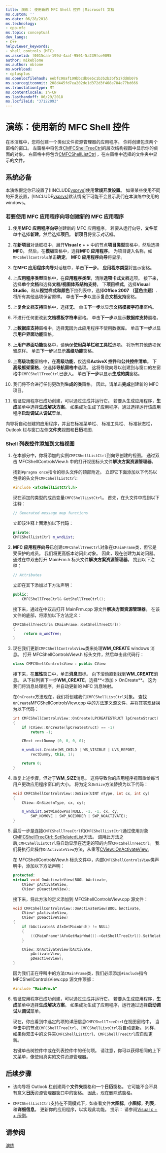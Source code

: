 ```yaml
---
title: 演练： 使用新的 MFC Shell 控件 |Microsoft 文档
ms.custom: ''
ms.date: 06/28/2018
ms.technology:
- cpp-mfc
ms.topic: conceptual
dev_langs:
- C++
helpviewer_keywords:
- shell controls (MFC)
ms.assetid: f0015caa-199d-4aaf-9501-5a239fce9095
author: mikeblome
ms.author: mblome
ms.workload:
- cplusplus
ms.openlocfilehash: eebfc98af109bbcdb0e5c1b3b2b3bf517dd8b076
ms.sourcegitcommit: 208d445fd7ea202de1d372d3f468e784e77bd666
ms.translationtype: MT
ms.contentlocale: zh-CN
ms.lasthandoff: 06/29/2018
ms.locfileid: "37122093"
---
```

# <a name="walkthrough-using-the-new-mfc-shell-controls"></a>演练：使用新的 MFC Shell 控件

在本演练中，您将创建一个类似文件资源管理器的应用程序。 你将创建包含两个窗格的窗口。 左窗格中将包含[CMFCShellTreeCtrl](../mfc/reference/cmfcshelltreectrl-class.md)的层次结构视图中显示你的桌面的对象。 右窗格中将包含[CMFCShellListCtrl](../mfc/reference/cmfcshelllistctrl-class.md) ，在左窗格中选择的文件夹中显示的文件。

## <a name="prerequisites"></a>系统必备

本演练假定你已设置了[!INCLUDE[vsprvs](../assembler/masm/includes/vsprvs_md.md)]使用**常规开发设置**。 如果某些使用不同的开发设置，[!INCLUDE[vsprvs](../assembler/masm/includes/vsprvs_md.md)]默认情况下可能不会显示我们在本演练中使用的 windows。

### <a name="to-create-a-new-mfc-application-by-using-the-mfc-application-wizard"></a>若要使用 MFC 应用程序向导创建新的 MFC 应用程序

1. 使用**MFC 应用程序向导**创建新的 MFC 应用程序。 若要从运行向导，**文件**菜单中选择**新建**，然后选择**项目**。 **新项目**将显示对话框。

2. 在**新项目**对话框框中，展开**Visual c + +** 中的节点**项目类型**窗格中，然后选择**MFC**。 然后，在**模板**窗格中，选择**MFC 应用程序**。 为项目键入名称，如`MFCShellControls`单击**确定**。 **MFC 应用程序向导**将显示。

3. 在**MFC 应用程序向导**对话框中，单击**下一步**。 **应用程序类型**将显示窗格。

4. 上**应用程序类型**窗格中，在**应用程序类型**，清除**选项卡式文档**选项。 接下来，选择**单个文档**和选择**文档/视图体系结构支持**。 下**项目样式**，选择**Visual Studio**，和从**视觉样式和颜色**下拉列表中，选择**Office 2007 （蓝色主题）**. 将所有其他选项保留原样。 单击**下一步**以显示**复合文档支持**窗格。

5. 上**复合文档支持**窗格中，选择**无**。 单击**下一步**以显示**文档模板字符串**窗格。

6. 不进行任何更改到**文档模板字符串**窗格。 单击**下一步**以显示**数据库支持**窗格。

7. 上**数据库支持**窗格中，选择**无**因为此应用程序不使用数据库。 单击**下一步**以显示**用户界面功能**窗格。

8. 上**用户界面功能**窗格中，请确保**使用菜单栏和工具栏**选项。 将所有其他选项保留原样。 单击**下一步**以显示**高级功能**窗格。

9. 上**高级功能**窗格中，在**高级功能**，仅选择**ActiveX 控件**和**公共控件清单**。 下**高级框架窗格**，仅选择**导航窗格中**选项。 这将导致向导以创建到与窗口的左窗格中`CMFCShellTreeCtrl`已嵌入。 单击**下一步**以显示**生成的类**窗格。

10. 我们将不会进行任何更改到**生成的类**窗格。 因此，请单击**完成**创建新的 MFC 项目。

11. 验证应用程序已成功创建，可以通过生成并运行它。 若要从生成应用程序，**生成**菜单中选择**生成解决方案**。 如果成功生成了应用程序，通过选择运行该应用程序**启动调试**从**调试**菜单。

   向导将自动创建的应用程序，并且在标准菜单栏、 标准工具栏、 标准状态栏，Outlook 栏与窗口左侧**文件夹**视图和**日历**视图.

### <a name="to-add-the-shell-list-control-to-the-document-view"></a>Shell 列表控件添加到文档视图

1. 在本部分中，你将添加的实例`CMFCShellListCtrl`到向导创建的视图。 通过双击 MFCShellControlsView.h 中的打开视图标头文件**解决方案资源管理器**。

   找到`#pragma once`指令的标头文件的顶部附近。 立即它下面添加以下代码以包括的头文件`CMFCShellListCtrl`:

   ```cpp
   #include <afxShellListCtrl.h>
   ```

   现在添加的类型的成员变量`CMFCShellListCtrl`。 首先，在头文件中找到以下注释：

   ```cpp
   // Generated message map functions
   ```

   立即该注释上面添加以下代码：

   ```cpp
   private:
   CMFCShellListCtrl m_wndList;
   ```

2. **MFC 应用程序向导**已创建`CMFCShellTreeCtrl`对象在`CMainFrame`类，但它是受保护的成员。 我们将更高版本访问此对象。 因此，现在创建为其访问器。 通过在中双击打开 MainFrm.h 标头文件**解决方案资源管理器**。 找到以下注释：

   ```cpp
   // Attributes
   ```

   立即在其下添加以下方法声明：

   ```cpp
   public:
       CMFCShellTreeCtrl& GetShellTreeCtrl();
   ```

   接下来，通过在中双击打开 MainFrm.cpp 源文件**解决方案资源管理器**。 在该文件的底部，将添加以下方法定义：

   ```cpp
   CMFCShellTreeCtrl& CMainFrame::GetShellTreeCtrl()
   {
        return m_wndTree;
   }
   ```

3. 现在我们更新`CMFCShellControlsView`类来处理**WM_CREATE** windows 消息。 打开 MFCShellControlsView.h 标头文件，然后单击此代码行：

    ```cpp
    class CMFCShellControlsView : public CView
    ```

   接下来，在**属性**窗口中，单击**消息**图标。 向下滚动直到找到**WM_CREATE**消息。 从下拉列表下一步**WM_CREATE**，选择**\<添加 > OnCreate**。 这为我们将消息处理程序，并自动更新的 MFC 消息映射。

   在`OnCreate`方法现在，我们将创建我们`CMFCShellListCtrl`对象。 查找`OnCreate`MFCShellControlsView.cpp 中的方法定义源文件，并将其实现替换为以下代码：

    ```cpp
    int CMFCShellControlsView::OnCreate(LPCREATESTRUCT lpCreateStruct)
    {
        if (CView::OnCreate(lpCreateStruct) == -1)
            return -1;

        CRect rectDummy (0, 0, 0, 0);

        m_wndList.Create(WS_CHILD | WS_VISIBLE | LVS_REPORT,
            rectDummy, this, 1);

        return 0;
    }
    ```

4. 重复上述步骤，但对于**WM_SIZE**消息。 这将导致你的应用程序视图重绘每当用户更改应用程序窗口的大小。 将为定义`OnSize`方法替换为以下代码：

    ```cpp
    void CMFCShellControlsView::OnSize(UINT nType, int cx, int cy)
    {
        CView::OnSize(nType, cx, cy);

        m_wndList.SetWindowPos(NULL, -1, -1, cx, cy,
            SWP_NOMOVE | SWP_NOZORDER | SWP_NOACTIVATE);
    }
    ```

5. 最后一步是连接`CMFCShellTreeCtrl`和`CMFCShellListCtrl`通过使用对象[CMFCShellTreeCtrl::SetRelatedList](../mfc/reference/cmfcshelltreectrl-class.md#setrelatedlist)方法。 调用此方法之后,`CMFCShellListCtrl`将自动显示在选定的项的内容`CMFCShellTreeCtrl`。 我们将执行此操作`OnActivateView`方法，从重写[CView::OnActivateView](../mfc/reference/cview-class.md#onactivateview)。

   在 MFCShellControlsView.h 标头文件中，内部`CMFCShellControlsView`类声明中，添加以下方法声明：

    ```cpp
    protected:
    virtual void OnActivateView(BOOL bActivate,
        CView* pActivateView,
        CView* pDeactiveView);
    ```

   接下来，将此方法的定义添加到 MFCShellControlsView.cpp 源文件：

    ```cpp
    void CMFCShellControlsView::OnActivateView(BOOL bActivate,
        CView* pActivateView,
        CView* pDeactiveView)
    {
        if (bActivate&& AfxGetMainWnd() != NULL)
        {
            ((CMainFrame*)AfxGetMainWnd())->GetShellTreeCtrl().SetRelatedList(&m_wndList);
        }

        CView::OnActivateView(bActivate,
            pActivateView,
            pDeactiveView);
    }
    ```

   因为我们正在呼叫中的方法`CMainFrame`类，我们必须添加`#include`指令 MFCShellControlsView.cpp 源文件顶部：

    ```cpp
    #include "MainFrm.h"
    ```

6. 验证应用程序已成功创建，可以通过生成并运行它。 若要从生成应用程序，**生成**菜单中选择**生成解决方案**。 如果成功生成了应用程序，运行通过选择**启动调试**从**调试**菜单。

   现在，你应看到中选定的项的详细信息`CMFCShellTreeCtrl`在视图窗格中。 当单击中的节点`CMFCShellTreeCtrl`、`CMFCShellListCtrl`将自动更新。 同样，如果你双击中的文件夹`CMFCShellListCtrl`、`CMFCShellTreeCtrl`应自动更新。

   右键单击树控件中或在列表控件中的任何项。 请注意，你可以获得相同的上下文菜单，像使用真实的文件资源管理器。

## <a name="next-steps"></a>后续步骤

- 该向导将 Outlook 栏创建两个**文件夹**窗格和一个**日历**窗格。 它可能不会不具有意义**日历**资源管理器窗口中的窗格。 因此，现在删除该窗格。

- `CMFCShellListCtrl`支持在不同模式下，如查看文件**大图标**，**小图标**，**列表**，和**详细信息**。 更新你的应用程序，以实现此功能。 提示： 请参阅[Visual c + + 示例](../visual-cpp-samples.md)。

## <a name="see-also"></a>请参阅

[演练](../mfc/walkthroughs-mfc.md)  
